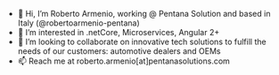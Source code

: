 - 👋 Hi, I’m Roberto Armenio, working @ Pentana Solution and based in Italy (@robertoarmenio-pentana)
- 👀 I’m interested in .netCore, Microservices, Angular 2+
- 💞️ I’m looking to collaborate on innovative tech solutions to fulfill the needs of our customers: automotive dealers and OEMs
- 📫 Reach me at roberto.armenio[at]pentanasolutions.com

<!---
robertoarmenio-pentana/robertoarmenio-pentana is a ✨ special ✨ repository because its `README.md` (this file) appears on your GitHub profile.
You can click the Preview link to take a look at your changes.
--->
